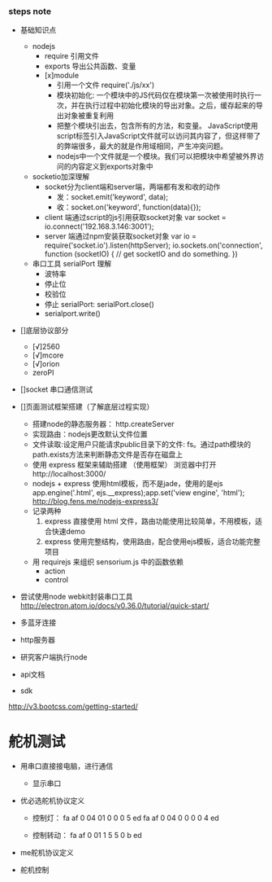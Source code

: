 ### steps note
- 基础知识点
    - nodejs
        - require 引用文件
        - exports 导出公共函数、变量
        - [x]module
            - 引用一个文件 require('./js/xx')
            - 模块初始化: 一个模块中的JS代码仅在模块第一次被使用时执行一次，并在执行过程中初始化模块的导出对象。之后，缓存起来的导出对象被重复利用
            - 把整个模块引出去，包含所有的方法，和变量。 JavaScript使用script标签引入JavaScript文件就可以访问其内容了，但这样带了的弊端很多，最大的就是作用域相同，产生冲突问题。
            - nodejs中一个文件就是一个模块。我们可以把模块中希望被外界访问的内容定义到exports对象中
    - socketio加深理解
        - socket分为client端和server端，两端都有发和收的动作
            - 发：socket.emit('keyword', data);
            - 收：socket.on('keyword', function(data){});
        - client 端通过script的js引用获取socket对象
            <script src="js/socket.io-1.3.7.js"></script>
            var socket = io.connect('192.168.3.146:3001');
        - server 端通过npm安装获取socket对象
            var io = require('socket.io').listen(httpServer);
            io.sockets.on('connection', function (socketIO) {
                // get socketIO and do something.
            })
    - 串口工具 serialPort 理解
        - 波特率
        - 停止位
        - 校验位
        - 停止 serialPort: serialPort.close()
        - serialport.write()

- []底层协议部分
    - [√]2560
    - [√]mcore
    - [√]orion
    - zeroPI
- []socket 串口通信测试
- []页面测试框架搭建（了解底层过程实现）
    - 搭建node的静态服务器： http.createServer
    - 实现路由：nodejs更改默认文件位置
    - 文件读取:设定用户只能请求public目录下的文件: fs。通过path模块的path.exists方法来判断静态文件是否存在磁盘上
    - 使用 express 框架来辅助搭建 （使用框架）
        浏览器中打开 http://localhost:3000/
    - nodejs + express 使用html模板，而不是jade，使用的是ejs
        app.engine('.html', ejs.__express);app.set('view engine', 'html');
        http://blog.fens.me/nodejs-express3/
    - 记录两种
        1. express 直接使用 html 文件，路由功能使用比较简单，不用模板，适合快速demo
        2. express 使用完整结构，使用路由，配合使用ejs模板，适合功能完整项目
    - 用 requirejs 来组织 sensorium.js 中的函数依赖
        - action
        - control
- 尝试使用node webkit封装串口工具
    http://electron.atom.io/docs/v0.36.0/tutorial/quick-start/


- 多蓝牙连接
- http服务器
- 研究客户端执行node

- api文档
- sdk

http://v3.bootcss.com/getting-started/




# 舵机测试
- 用串口直接接电脑，进行通信
    - 显示串口
- 优必选舵机协议定义

    - 控制灯：
        fa af 0 04 01 0 0 0 5 ed
        fa af 0 04 0 0 0 0 4 ed

    - 控制转动：
        fa af 0 01 1 5 5 0 b ed

- me舵机协议定义
- 舵机控制


